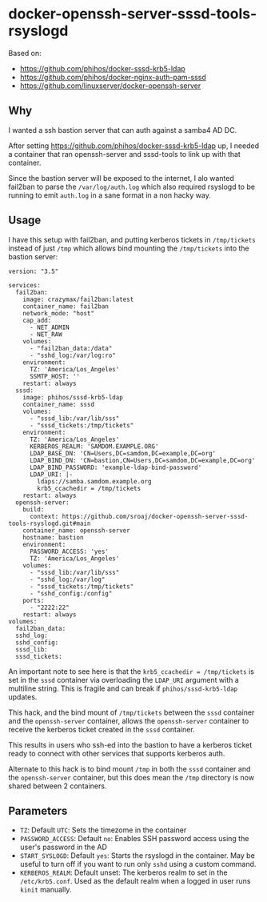 # docker-openssh-server-sssd-tools-rsyslogd

Based on:
- https://github.com/phihos/docker-sssd-krb5-ldap
- https://github.com/phihos/docker-nginx-auth-pam-sssd
- https://github.com/linuxserver/docker-openssh-server

## Why

I wanted a ssh bastion server that can auth against a samba4 AD DC. 

After setting https://github.com/phihos/docker-sssd-krb5-ldap up, I needed a container that ran openssh-server and sssd-tools to link up with that container.

Since the bastion server will be exposed to the internet, I alo wanted fail2ban to parse the ```/var/log/auth.log``` which also required rsyslogd to be running to emit ```auth.log``` in a sane format in a non hacky way.

## Usage

I have this setup with fail2ban, and putting kerberos tickets in ```/tmp/tickets``` instead of just ```/tmp``` which allows bind mounting the ```/tmp/tickets``` into the bastion server:

```
version: "3.5"

services:
  fail2ban:
    image: crazymax/fail2ban:latest
    container_name: fail2ban
    network_mode: "host"
    cap_add:
      - NET_ADMIN
      - NET_RAW
    volumes:
      - "fail2ban_data:/data"
      - "sshd_log:/var/log:ro"
    environment:
      TZ: 'America/Los_Angeles'
      SSMTP_HOST: ''
    restart: always
  sssd:
    image: phihos/sssd-krb5-ldap
    container_name: sssd
    volumes:
      - "sssd_lib:/var/lib/sss"
      - "sssd_tickets:/tmp/tickets"
    environment:
      TZ: 'America/Los_Angeles'
      KERBEROS_REALM: 'SAMDOM.EXAMPLE.ORG'
      LDAP_BASE_DN: 'CN=Users,DC=samdom,DC=example,DC=org'
      LDAP_BIND_DN: 'CN=bastion,CN=Users,DC=samdom,DC=example,DC=org'
      LDAP_BIND_PASSWORD: 'example-ldap-bind-password'
      LDAP_URI: |-
        ldaps://samba.samdom.example.org
        krb5_ccachedir = /tmp/tickets
    restart: always
  openssh-server:
    build:
      context: https://github.com/sroaj/docker-openssh-server-sssd-tools-rsyslogd.git#main
    container_name: openssh-server
    hostname: bastion
    environment:
      PASSWORD_ACCESS: 'yes'
      TZ: 'America/Los_Angeles'
    volumes:
      - "sssd_lib:/var/lib/sss"
      - "sshd_log:/var/log"
      - "sssd_tickets:/tmp/tickets"
      - "sshd_config:/config"
    ports:
      - "2222:22"
    restart: always
volumes:
  fail2ban_data:
  sshd_log:
  sshd_config:
  sssd_lib:
  sssd_tickets:
```

An important note to see here is that the ```krb5_ccachedir = /tmp/tickets``` is set in the ```sssd``` container via overloading the ```LDAP_URI``` argument with a multiline string. This is fragile and can break if ```phihos/sssd-krb5-ldap``` updates. 

This hack, and the bind mount of ```/tmp/tickets``` between the ```sssd``` container and the ```openssh-server``` container, allows the ```openssh-server``` container to receive the kerberos ticket created in the ```sssd``` container. 

This results in users who ssh-ed into the bastion to have a kerberos ticket ready to connect with other services that supports kerberos auth.

Alternate to this hack is to bind mount ```/tmp``` in both the ```sssd``` container and the ```openssh-server``` container, but this does mean the ```/tmp``` directory is now shared between 2 containers.

## Parameters

* ```TZ```: Default ```UTC```: Sets the timezome in the container
* ```PASSWORD_ACCESS```: Default ```no```: Enables SSH password access using the user's password in the AD
* ```START_SYSLOGD```: Default ```yes```: Starts the rsyslogd in the container. May be useful to turn off if you want to run only ```sshd``` using a custom command.
* ```KERBEROS_REALM```: Default unset: The kerberos realm to set in the ```/etc/krb5.conf```. Used as the default realm when a logged in user runs ```kinit``` manually.
